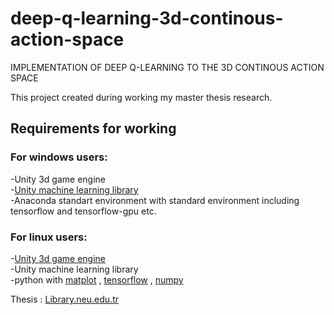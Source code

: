 # deep-q-learning-3d-continous-action-space
IMPLEMENTATION OF DEEP Q-LEARNING TO THE 3D CONTINOUS ACTION SPACE

This project created during working my master thesis research.

<h2>Requirements for working</h2>
<h3>For windows users:</h3>
-Unity 3d game engine<br>
-<a href="https://github.com/Unity-Technologies/ml-agents">Unity machine learning library</a><br>
-Anaconda standart environment with standard environment including tensorflow and tensorflow-gpu etc.<br>


<h3>For linux users:</h3>
-<a href="https://unity3d.com/">Unity 3d game engine</a><br>
-Unity machine learning library<br>
-python with <a href="https://github.com/matplotlib/matplotlib">matplot</a> , <a href="https://github.com/tensorflow/tensorflow">tensorflow</a> , <a href="https://github.com/numpy/numpy">numpy</a> </br>

Thesis : <a href="http://library.neu.edu.tr/cgi-bin/koha/opac-detail.pl?bib=285858"> Library.neu.edu.tr </a>

 
